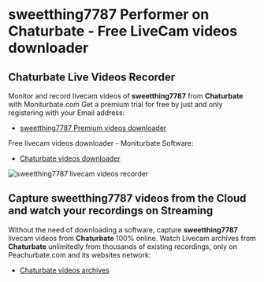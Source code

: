 # sweetthing7787 Performer on Chaturbate - Free LiveCam videos downloader

## Chaturbate Live Videos Recorder

Monitor and record livecam videos of **sweetthing7787** from **Chaturbate** with Moniturbate.com
Get a premium trial for free by just and only registering with your Email address:
* [sweetthing7787 Premium videos downloader](https://moniturbate.com/request-demo-licence-key.html)

Free livecam videos downloader - Moniturbate Software:
* [Chaturbate videos downloader](https://moniturbate.com/moniturbate-download-software.html)

![sweetthing7787 livecam videos recorder](https://peachurnet.com/templates/moniturbate-software.png)


## Capture sweetthing7787 videos from the Cloud and watch your recordings on Streaming

Without the need of downloading a software, capture **sweetthing7787** livecam videos from **Chaturbate** 100% online.
Watch Livecam archives from **Chaturbate** unlimitedly from thousands of existing recordings, only on Peachurbate.com and its websites network:
* [Chaturbate videos archives](https://peachurnet.com/)